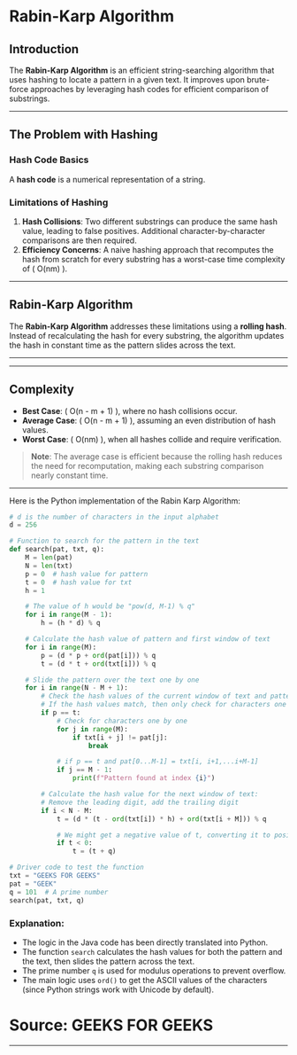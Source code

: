 # Rabin-Karp Algorithm

## Introduction
The **Rabin-Karp Algorithm** is an efficient string-searching algorithm that uses hashing to locate a pattern in a given text. It improves upon brute-force approaches by leveraging hash codes for efficient comparison of substrings.

---

## The Problem with Hashing
### Hash Code Basics
A **hash code** is a numerical representation of a string.

### Limitations of Hashing
1. **Hash Collisions**: Two different substrings can produce the same hash value, leading to false positives. Additional character-by-character comparisons are then required.
2. **Efficiency Concerns**: A naive hashing approach that recomputes the hash from scratch for every substring has a worst-case time complexity of ( O(nm) ).

---

## Rabin-Karp Algorithm
The **Rabin-Karp Algorithm** addresses these limitations using a **rolling hash**. Instead of recalculating the hash for every substring, the algorithm updates the hash in constant time as the pattern slides across the text.

---



---

## Complexity
- **Best Case**: \( O(n - m + 1) \), where no hash collisions occur.
- **Average Case**: \( O(n - m + 1) \), assuming an even distribution of hash values.
- **Worst Case**: \( O(nm) \), when all hashes collide and require verification.

> **Note**: The average case is efficient because the rolling hash reduces the need for recomputation, making each substring comparison nearly constant time.

---
Here is the Python  implementation of the Rabin Karp Algorithm:

```python
# d is the number of characters in the input alphabet
d = 256

# Function to search for the pattern in the text
def search(pat, txt, q):
    M = len(pat)
    N = len(txt)
    p = 0  # hash value for pattern
    t = 0  # hash value for txt
    h = 1

    # The value of h would be "pow(d, M-1) % q"
    for i in range(M - 1):
        h = (h * d) % q

    # Calculate the hash value of pattern and first window of text
    for i in range(M):
        p = (d * p + ord(pat[i])) % q
        t = (d * t + ord(txt[i])) % q

    # Slide the pattern over the text one by one
    for i in range(N - M + 1):
        # Check the hash values of the current window of text and pattern
        # If the hash values match, then only check for characters one by one
        if p == t:
            # Check for characters one by one
            for j in range(M):
                if txt[i + j] != pat[j]:
                    break

            # if p == t and pat[0...M-1] = txt[i, i+1,...i+M-1]
            if j == M - 1:
                print(f"Pattern found at index {i}")

        # Calculate the hash value for the next window of text:
        # Remove the leading digit, add the trailing digit
        if i < N - M:
            t = (d * (t - ord(txt[i]) * h) + ord(txt[i + M])) % q

            # We might get a negative value of t, converting it to positive
            if t < 0:
                t = (t + q)

# Driver code to test the function
txt = "GEEKS FOR GEEKS"
pat = "GEEK"
q = 101  # A prime number
search(pat, txt, q)
```

### Explanation:
- The logic in the Java code has been directly translated into Python.
- The function `search` calculates the hash values for both the pattern and the text, then slides the pattern across the text.
- The prime number `q` is used for modulus operations to prevent overflow.
- The main logic uses `ord()` to get the ASCII values of the characters (since Python strings work with Unicode by default).
# Source: GEEKS FOR GEEKS #
---
